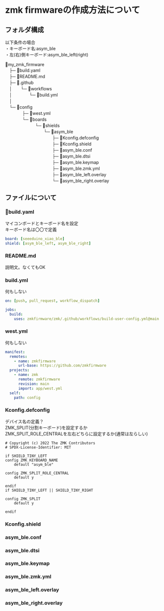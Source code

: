 # zmk firmwareの作成方法について
## フォルダ構成
以下条件の場合<br>
・キーボード名:asym_ble<br>
・左(右)側キーボード:asym_ble_left(right)<br>

📁my_zmk_firmware<br>
　├─ 📄build.yaml<br>
　├─ 📄README.md<br>
　├─ 📁.github<br>
　│　　└─ 📁workflows<br>
　│　　　　└─ 📄build.yml<br>
　│<br>
　└─ 📁config<br>
　　　　├─ 📄west.yml<br>
　　　　└─ 📁boards<br>
　　　　　　　└─ 📁shields<br>
　　　　　　　　　└─ 📁asym_ble<br>
　　　　　　　　　　　├─ 📄Kconfig.defconfig<br>
　　　　　　　　　　　├─ 📄Kconfig.shield<br>
　　　　　　　　　　　├─ 📄asym_ble.conf<br>
　　　　　　　　　　　├─ 📄asym_ble.dtsi<br>
　　　　　　　　　　　├─ 📄asym_ble.keymap<br>
　　　　　　　　　　　├─ 📄asym_ble.zmk.yml<br>
　　　　　　　　　　　├─ 📄asym_ble_left.overlay<br>
　　　　　　　　　　　└─ 📄asym_ble_right.overlay<br>

## ファイルについて

### 📄build.yaml
マイコンボードとキーボード名を設定<br>
キーボード名は〇〇で定義<br>
```yaml
board: [seeeduino_xiao_ble]
shield: [asym_ble_left, asym_ble_right]
```
### README.md
説明文。なくてもOK<br>
### build.yml
何もしない<br>
```yml
on: [push, pull_request, workflow_dispatch]

jobs:
  build:
    uses: zmkfirmware/zmk/.github/workflows/build-user-config.yml@main
```
### west.yml
何もしない<br>
```yml
manifest:
  remotes:
    - name: zmkfirmware
      url-base: https://github.com/zmkfirmware
  projects:
    - name: zmk
      remote: zmkfirmware
      revision: main
      import: app/west.yml
  self:
    path: config
```
### Kconfig.defconfig
デバイス名の定義？<br>
ZMK_SPLIT(分割キーボード)を設定するか<br>
ZMK_SPLIT_ROLE_CENTRALを左右どちらに設定するか(通常は左らしい)<br>
```
# Copyright (c) 2022 The ZMK Contributors
# SPDX-License-Identifier: MIT

if SHIELD_TINY_LEFT
config ZMK_KEYBOARD_NAME
	default "asym_ble"

config ZMK_SPLIT_ROLE_CENTRAL
	default y

endif
if SHIELD_TINY_LEFT || SHIELD_TINY_RIGHT

config ZMK_SPLIT
	default y

endif
```
### Kconfig.shield
### asym_ble.conf
### asym_ble.dtsi
### asym_ble.keymap
### asym_ble.zmk.yml
### asym_ble_left.overlay
### asym_ble_right.overlay
